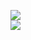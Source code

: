 [![](https://img.shields.io/badge/Made%20With-Github%20Spray-lightgrey.svg?style=for-the-badge&logo=github)](https://github.com/Annihil/github-spray#2855)  
[![](https://i.imgur.com/2DrTn0Z.gif)](https://github.com/Annihil/github-spray)